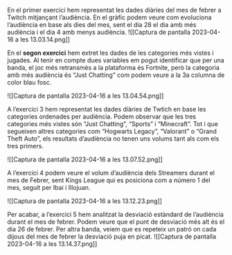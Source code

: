 En el primer exercici hem representat les dades diàries del mes de febrer a Twitch mitjançant l’audiència. En el gràfic podem veure com evoluciona l’audiència en base als dies del mes, sent el dia 28 el dia amb més audiència i el dia 4 amb menys audiència.
  ![[Captura de pantalla 2023-04-16 a les 13.03.14.png]]

   

En el **segon exercici** hem extret les dades de les categories més vistes i jugades. Al tenir en compte dues variables em pogut identificar que per una banda, el joc més retransmès a la plataforma és Fortnite, però la categoria amb més audiència és “Just Chatting” com podem veure a la 3a columna de color blau fosc.

  ![[Captura de pantalla 2023-04-16 a les 13.04.54.png]]

A l’exercici 3 hem representat les dades diàries de Twtich en base les categories ordenades per audiència. Podem observar que les tres categories més vistes són “Just Chatting”, “Sports” i “Minecraft”. Tot i que segueixen altres categories com “Hogwarts Legacy”, “Valorant” o “Grand Theft Auto”, els resultats d’audiència no tenen uns volums tant als com els tres primers.

  
![[Captura de pantalla 2023-04-16 a les 13.07.52.png]]
  

A l’exercici 4 podem veure el volum d’audiència dels Streamers durant el mes de Febrer, sent Kings League qui es posiciona com a número 1 del mes, seguit per Ibai i Illojuan.

  ![[Captura de pantalla 2023-04-16 a les 13.12.23.png]]

Per acabar, a l’exercici 5 hem analitzat la desviació estàndard de l’audiència durant el mes de febrer. Podem veure que el punt de desviació més alt és el dia 26 de febrer. Per altra banda, veiem que es repeteix un patró on cada dijous del mes de febrer la desviació puja en picat.
![[Captura de pantalla 2023-04-16 a les 13.14.37.png]]